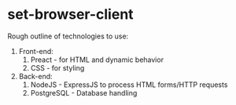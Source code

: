 # set-browser-client

Rough outline of technologies to use:

1. Front-end:
    1. Preact - for HTML and dynamic behavior
    2. CSS - for styling
2. Back-end:
    1. NodeJS - ExpressJS to process HTML forms/HTTP requests
    2. PostgreSQL - Database handling